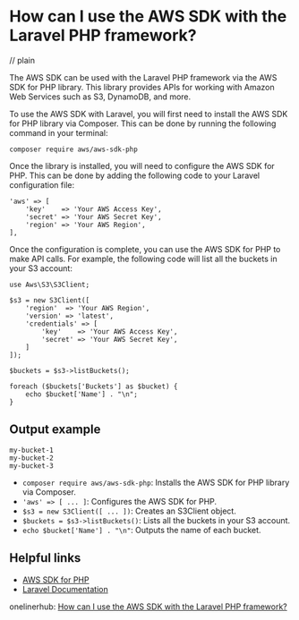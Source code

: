# How can I use the AWS SDK with the Laravel PHP framework?
// plain

The AWS SDK can be used with the Laravel PHP framework via the AWS SDK for PHP library. This library provides APIs for working with Amazon Web Services such as S3, DynamoDB, and more.

To use the AWS SDK with Laravel, you will first need to install the AWS SDK for PHP library via Composer. This can be done by running the following command in your terminal:

```
composer require aws/aws-sdk-php
```

Once the library is installed, you will need to configure the AWS SDK for PHP. This can be done by adding the following code to your Laravel configuration file:

```
'aws' => [
    'key'    => 'Your AWS Access Key',
    'secret' => 'Your AWS Secret Key',
    'region' => 'Your AWS Region',
],
```

Once the configuration is complete, you can use the AWS SDK for PHP to make API calls. For example, the following code will list all the buckets in your S3 account:

```
use Aws\S3\S3Client;

$s3 = new S3Client([
    'region'  => 'Your AWS Region',
    'version' => 'latest',
    'credentials' => [
        'key'    => 'Your AWS Access Key',
        'secret' => 'Your AWS Secret Key',
    ]
]);

$buckets = $s3->listBuckets();

foreach ($buckets['Buckets'] as $bucket) {
    echo $bucket['Name'] . "\n";
}
```

## Output example

```
my-bucket-1
my-bucket-2
my-bucket-3
```

- `composer require aws/aws-sdk-php`: Installs the AWS SDK for PHP library via Composer.
- `'aws' => [ ... ]`: Configures the AWS SDK for PHP.
- `$s3 = new S3Client([ ... ])`: Creates an S3Client object.
- `$buckets = $s3->listBuckets()`: Lists all the buckets in your S3 account.
- `echo $bucket['Name'] . "\n"`: Outputs the name of each bucket.

## Helpful links
- [AWS SDK for PHP](https://docs.aws.amazon.com/sdk-for-php/v3/developer-guide/getting-started_installation.html)
- [Laravel Documentation](https://laravel.com/docs/7.x/installation)

onelinerhub: [How can I use the AWS SDK with the Laravel PHP framework?](https://onelinerhub.com/php-aws/how-can-i-use-the-aws-sdk-with-the-laravel-php-framework)